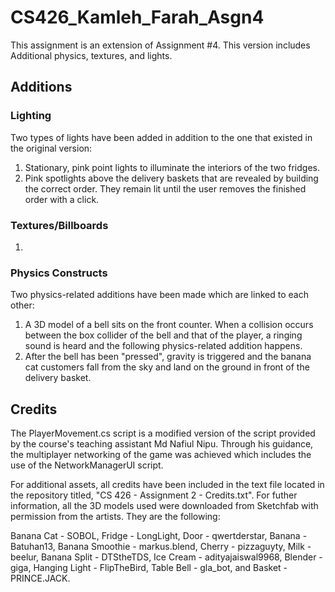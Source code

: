 # CS426_Kamleh_Farah_Asgn4
This assignment is an extension of Assignment #4. This version includes Additional physics, textures, and lights.

## Additions

### Lighting

Two types of lights have been added in addition to the one that existed in the original version:

1. Stationary, pink point lights to illuminate the interiors of the two fridges.
2. Pink spotlights above the delivery baskets that are revealed by building the correct order. They remain lit until the user removes the finished order with a click.

### Textures/Billboards

1.

### Physics Constructs

Two physics-related additions have been made which are linked to each other:

1. A 3D model of a bell sits on the front counter. When a collision occurs between the box collider of the bell and that of the player, a ringing sound is heard and the following physics-related addition happens.
2. After the bell has been "pressed", gravity is triggered and the banana cat customers fall from the sky and land on the ground in front of the delivery basket.

## Credits

The PlayerMovement.cs script is a modified version of the script provided by the course's teaching assistant Md Nafiul Nipu. Through his guidance, the multiplayer networking of the game was achieved which includes the use of the NetworkManagerUI script.

For additional assets, all credits have been included in the text file located in the repository titled, "CS 426 - Assignment 2 - Credits.txt". For futher information, all the 3D models used were downloaded from Sketchfab with permission from the artists. They are the following:

Banana Cat - SOBOL,
Fridge - LongLight,
Door - qwertderstar,
Banana - Batuhan13,
Banana Smoothie - markus.blend,
Cherry - pizzaguyty,
Milk - beelur,
Banana Split - DTStheTDS,
Ice Cream - adityajaiswal9968,
Blender - giga,
Hanging Light - FlipTheBird,
Table Bell - gla_bot,
and Basket - PRINCE.JACK.